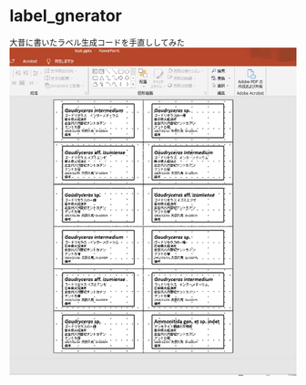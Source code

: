 # label_gnerator

大昔に書いたラベル生成コードを手直ししてみた
![fig](https://github.com/ammokun/label_generator/blob/master/figure1.png)
